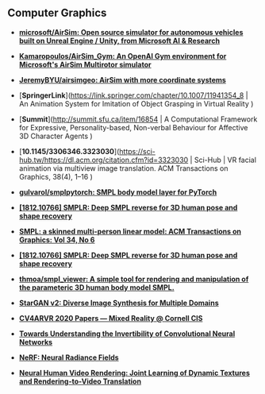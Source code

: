 ## Computer Graphics

- [**microsoft/AirSim: Open source simulator for autonomous vehicles built on Unreal Engine / Unity, from Microsoft AI & Research**](https://github.com/microsoft/AirSim)
- [**Kamaropoulos/AirSim_Gym: An OpenAI Gym environment for Microsoft's AirSim Multirotor simulator**](https://github.com/Kamaropoulos/AirSim_Gym)
- [**JeremyBYU/airsimgeo: AirSim with more coordinate systems**](https://github.com/JeremyBYU/airsimgeo)
- [**SpringerLink**](https://link.springer.com/chapter/10.1007/11941354_8 | An Animation System for Imitation of Object Grasping in Virtual Reality )
- [**Summit**](http://summit.sfu.ca/item/16854 | A Computational Framework for Expressive, Personality-based, Non-verbal Behaviour for Affective 3D Character Agents )
- [**10.1145/3306346.3323030**](https://sci-hub.tw/https://dl.acm.org/citation.cfm?id=3323030 | Sci-Hub | VR facial animation via multiview image translation. ACM Transactions on Graphics, 38(4), 1–16 )

- [**gulvarol/smplpytorch: SMPL body model layer for PyTorch**](https://github.com/gulvarol/smplpytorch)
- [**[1812.10766] SMPLR: Deep SMPL reverse for 3D human pose and shape recovery**](https://arxiv.org/abs/1812.10766)
- [**SMPL: a skinned multi-person linear model: ACM Transactions on Graphics: Vol 34, No 6**](https://dl.acm.org/doi/10.1145/2816795.2818013)
- [**[1812.10766] SMPLR: Deep SMPL reverse for 3D human pose and shape recovery**](https://arxiv.org/abs/1812.10766)
- [**thmoa/smpl_viewer: A simple tool for rendering and manipulation of the parameteric 3D human body model SMPL.**](https://github.com/thmoa/smpl_viewer)

- [**StarGAN v2: Diverse Image Synthesis for Multiple Domains**](https://paperswithcode.com/paper/stargan-v2-diverse-image-synthesis-for)

- [**CV4ARVR 2020 Papers — Mixed Reality @ Cornell CIS**](https://mixedreality.cs.cornell.edu/workshop/2020/papers)
- [**Towards Understanding the Invertibility of Convolutional Neural Networks**](https://arxiv.org/abs/1705.08664.pdf)
- [**NeRF: Neural Radiance Fields**](http://www.matthewtancik.com/nerf)
- [**Neural Human Video Rendering: Joint Learning of Dynamic Textures and Rendering-to-Video Translation**](https://arxiv.org/abs/2001.04947v1.pdf)
